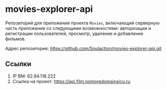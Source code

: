 # movies-explorer-api
Репозиторий для приложения проекта `Movies`, включающий серверную часть приложения со следующими возможностями: авторизации и регистрации пользователей, просмотр, удаление и добавление фильмов.

Адрес репозитория: https://github.com/Soulaction/movies-explorer-api.git

## Ссылки
1. IP ВМ: 62.84.118.222
2. Ссылка на проект: https://api.film.nomoredomainsicu.ru
